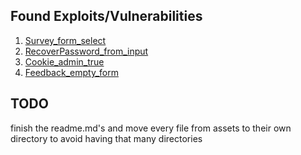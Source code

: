 ## Found Exploits/Vulnerabilities

1. [Survey_form_select](/cookie_admin_true/Ressources/README.md)
2. [RecoverPassword_from_input](/recoverPassword_form_input/Ressources/README.md)
3. [Cookie_admin_true](/cookie_admin_true/Ressources/README.md)
4. [Feedback_empty_form](/feedback_empty_form/Ressources/README.md)

## TODO

finish the readme.md's and move every file from assets to their own directory to avoid having that many directories